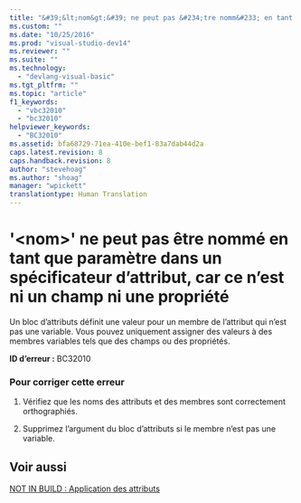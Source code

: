 ```yaml
---
title: "&#39;&lt;nom&gt;&#39; ne peut pas &#234;tre nomm&#233; en tant que param&#232;tre dans un sp&#233;cificateur d’attribut, car ce n’est ni un champ ni une propri&#233;t&#233; | Microsoft Docs"
ms.custom: ""
ms.date: "10/25/2016"
ms.prod: "visual-studio-dev14"
ms.reviewer: ""
ms.suite: ""
ms.technology: 
  - "devlang-visual-basic"
ms.tgt_pltfrm: ""
ms.topic: "article"
f1_keywords: 
  - "vbc32010"
  - "bc32010"
helpviewer_keywords: 
  - "BC32010"
ms.assetid: bfa68729-71ea-410e-bef1-83a7dab44d2a
caps.latest.revision: 8
caps.handback.revision: 8
author: "stevehoag"
ms.author: "shoag"
manager: "wpickett"
translationtype: Human Translation
---
```

# &#39;&lt;nom&gt;&#39; ne peut pas &#234;tre nomm&#233; en tant que param&#232;tre dans un sp&#233;cificateur d’attribut, car ce n’est ni un champ ni une propri&#233;t&#233;
Un bloc d’attributs définit une valeur pour un membre de l’attribut qui n’est pas une variable. Vous pouvez uniquement assigner des valeurs à des membres variables tels que des champs ou des propriétés.  
  
 **ID d’erreur :** BC32010  
  
### Pour corriger cette erreur  
  
1.  Vérifiez que les noms des attributs et des membres sont correctement orthographiés.  
  
2.  Supprimez l’argument du bloc d’attributs si le membre n’est pas une variable.  
  
## Voir aussi  
 [NOT IN BUILD : Application des attributs](http://msdn.microsoft.com/fr-fr/2b1703ed-4437-49b3-bc0b-568094324f47)